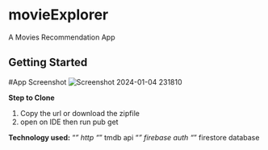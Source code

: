 # movieExplorer

A Movies Recommendation App

## Getting Started

#App Screenshot
![Screenshot 2024-01-04 231810](https://github.com/AnasFn/MovieExplo/assets/114518466/364a2242-c5a7-40db-8f43-34ddbb1d7b67)

**Step to Clone**
1. Copy the url or download the zipfile
2. open on IDE then run pub get


**Technology used:**
“*” http
“*” tmdb api
“*” firebase auth
“*” firestore database




